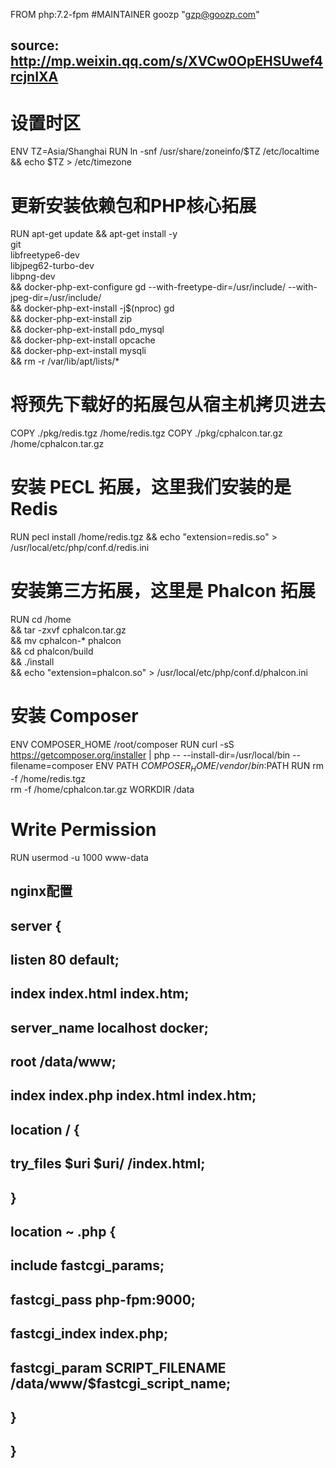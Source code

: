 FROM php:7.2-fpm
#MAINTAINER goozp "gzp@goozp.com"
##  source: http://mp.weixin.qq.com/s/XVCw0OpEHSUwef4rcjnIXA

# 设置时区
ENV TZ=Asia/Shanghai
RUN ln -snf /usr/share/zoneinfo/$TZ /etc/localtime && echo $TZ > /etc/timezone
# 更新安装依赖包和PHP核心拓展
RUN apt-get update && apt-get install -y \
        git \
        libfreetype6-dev \
        libjpeg62-turbo-dev \
        libpng-dev \
    && docker-php-ext-configure gd --with-freetype-dir=/usr/include/ --with-jpeg-dir=/usr/include/ \
    && docker-php-ext-install -j$(nproc) gd \
        && docker-php-ext-install zip \
        && docker-php-ext-install pdo_mysql \
        && docker-php-ext-install opcache \
        && docker-php-ext-install mysqli \
        && rm -r /var/lib/apt/lists/*
# 将预先下载好的拓展包从宿主机拷贝进去
COPY ./pkg/redis.tgz /home/redis.tgz
COPY ./pkg/cphalcon.tar.gz /home/cphalcon.tar.gz
# 安装 PECL 拓展，这里我们安装的是Redis
RUN pecl install /home/redis.tgz && echo "extension=redis.so" > /usr/local/etc/php/conf.d/redis.ini
# 安装第三方拓展，这里是 Phalcon 拓展
RUN cd /home \
    && tar -zxvf cphalcon.tar.gz \
    && mv cphalcon-* phalcon \
    && cd phalcon/build \
    && ./install \
    && echo "extension=phalcon.so" > /usr/local/etc/php/conf.d/phalcon.ini
# 安装 Composer
ENV COMPOSER_HOME /root/composer
RUN curl -sS https://getcomposer.org/installer | php -- --install-dir=/usr/local/bin --filename=composer
ENV PATH $COMPOSER_HOME/vendor/bin:$PATH
RUN rm -f /home/redis.tgz \
        rm -f /home/cphalcon.tar.gz 
WORKDIR /data
# Write Permission
RUN usermod -u 1000 www-data

## nginx配置
## server {
##     listen   80 default;
##     index index.html index.htm;
##     server_name localhost docker;
##     root /data/www;
##     index index.php index.html index.htm;
##     location / {
##         try_files $uri $uri/ /index.html;
##     }
##     location ~ \.php {
##         include fastcgi_params;
##         fastcgi_pass   php-fpm:9000;
##         fastcgi_index  index.php;
##         fastcgi_param  SCRIPT_FILENAME  /data/www/$fastcgi_script_name;
##     }
## }